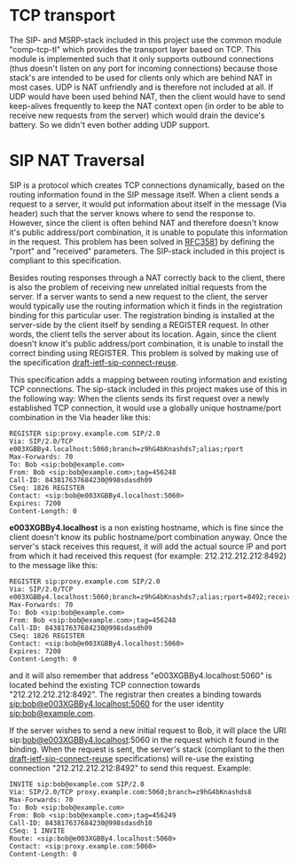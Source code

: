 # TCP transport #
The SIP- and MSRP-stack included in this project use the common module "comp-tcp-tl" which provides the transport layer based on TCP. This module is implemented such that it only supports outbound connections (thus doesn't listen on any port for incoming connections) because those stack's are intended to be used for clients only which are behind NAT in most cases. UDP is NAT unfriendly and is therefore not included at all. If UDP would have been used behind NAT, then the client would have to send keep-alives frequently to keep the NAT context open (in order to be able to receive new requests from the server) which would drain the device's battery. So we didn't even bother adding UDP support.

# SIP NAT Traversal #
SIP is a protocol which creates TCP connections dynamically, based on the routing information found in the SIP message itself. When a client sends a request to a server, it would put information about itself in the message (Via header) such that the server knows where to send the response to. However, since the client is often behind NAT and therefore doesn't know it's public address/port combination, it is unable to populate this information in the request. This problem has been solved in [RFC3581](http://www.faqs.org/rfcs/rfc3581.html) by defining the "rport" and "received" parameters. The SIP-stack included in this project is compliant to this specification.

Besides routing responses through a NAT correctly back to the client, there is also the problem of receiving new unrelated initial requests from the server. If a server wants to send a new request to the client, the server would typically use the routing information which it finds in the registration binding for this particular user. The registration binding is installed at the server-side by the client itself by sending a REGISTER request. In other words, the client tells the server about its location. Again, since the client doesn't know it's public address/port combination, it is unable to install the correct binding using REGISTER. This problem is solved by making use of the specification [draft-ietf-sip-connect-reuse](http://tools.ietf.org/html/draft-ietf-sip-connect-reuse-14).

This specification adds a mapping between routing information and existing TCP connections. The sip-stack included in this project makes use of this in the following way: When the clients sends its first request over a newly established TCP connection, it would use a globally unique hostname/port combination in the Via header like this:

```
REGISTER sip:proxy.example.com SIP/2.0 
Via: SIP/2.0/TCP e003XGBBy4.localhost:5060;branch=z9hG4bKnashds7;alias;rport
Max-Forwards: 70 
To: Bob <sip:bob@example.com>
From: Bob <sip:bob@example.com>;tag=456248
Call-ID: 843817637684230@998sdasdh09
CSeq: 1826 REGISTER
Contact: <sip:bob@e003XGBBy4.localhost:5060> 
Expires: 7200 
Content-Length: 0
```

**e003XGBBy4.localhost** is a non existing hostname, which is fine since the client doesn't know its public hostname/port combination anyway. Once the server's stack receives this request, it will add the actual source IP and port from which it had received this request (for example: 212.212.212.212:8492) to the message like this:

```
REGISTER sip:proxy.example.com SIP/2.0 
Via: SIP/2.0/TCP e003XGBBy4.localhost:5060;branch=z9hG4bKnashds7;alias;rport=8492;received=212.212.212.212
Max-Forwards: 70 
To: Bob <sip:bob@example.com>
From: Bob <sip:bob@example.com>;tag=456248
Call-ID: 843817637684230@998sdasdh09
CSeq: 1826 REGISTER
Contact: <sip:bob@e003XGBBy4.localhost:5060> 
Expires: 7200 
Content-Length: 0
```

and it will also remember that address "e003XGBBy4.localhost:5060" is located behind the existing TCP connection towards "212.212.212.212:8492". The registrar then creates a binding towards <sip:bob@e003XGBBy4.localhost:5060> for the user identity <sip:bob@example.com>.

If the server wishes to send a new initial request to Bob, it will place the URI sip:bob@e003XGBBy4.localhost:5060 in the request which it found in the binding. When the request is sent, the server's stack (compliant to the  then [draft-ietf-sip-connect-reuse](http://tools.ietf.org/html/draft-ietf-sip-connect-reuse-14) specifications) will re-use the existing connection "212.212.212.212:8492" to send this request. Example:

```
INVITE sip:bob@example.com SIP/2.0 
Via: SIP/2.0/TCP proxy.example.com:5060;branch=z9hG4bKnashds8
Max-Forwards: 70 
To: Bob <sip:bob@example.com>
From: Bob <sip:bob@example.com>;tag=456249
Call-ID: 843817637684230@998sdasdh10
CSeq: 1 INVITE
Route: <sip:bob@e003XGBBy4.localhost:5060>
Contact: <sip:proxy.example.com:5060>
Content-Length: 0
```